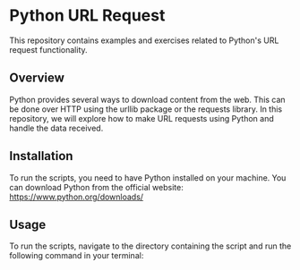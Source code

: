 # Python URL Request

This repository contains examples and exercises related to Python's URL request functionality.

## Overview

Python provides several ways to download content from the web. This can be done over HTTP using the urllib package or the requests library. In this repository, we will explore how to make URL requests using Python and handle the data received.

## Installation

To run the scripts, you need to have Python installed on your machine. You can download Python from the official website: https://www.python.org/downloads/

## Usage

To run the scripts, navigate to the directory containing the script and run the following command in your terminal:
